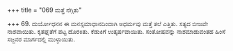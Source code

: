 +++
title = "069 ಮತ್ತೆ ನೆಗ್ಗಿತು"

+++
69. ದುರ್ಯೋಧನನ ಈ ಮನಸ್ಸಮಾಧಾನದಿಂದಾಗಿ ಅಧರ್ಮವು ಮತ್ತೆ ತಲೆ ಎತ್ತಿತು. ಸತ್ಯದ ಬೀಜವೇ ನಾಶವಾಯಿತು. ಕೃತಘ್ನತೆಗೆ ಪಟ್ಟ ದೊರಕಿತು. ಕೆಡುಕಿಗೆ ಉತ್ಕರ್ಷವಾಯಿತು. ಸಂತೋಷವನ್ನು ನಾಶಮಾಡುವಂತಹ ಹಿಂಸೆ ಸಜ್ಜನರ ಮಾರ್ಗದಲ್ಲಿ ಮುಳ್ಳಾಯಿತು.